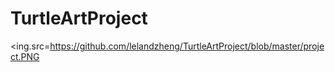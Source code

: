 # TurtleArtProject
<ing.src=https://github.com/lelandzheng/TurtleArtProject/blob/master/project.PNG
